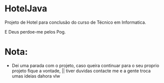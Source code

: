 # HotelJava
Projeto de Hotel para conclusão do curso de Técnico em Informatica.

E Deus perdoe-me pelos Pog.
# Nota:
- Dei uma parada com o projeto, caso queira continuar para o seu proprio projeto fique a vontade, || tiver duvidas contacte me e a gente troca umas ideias dahora vlw

